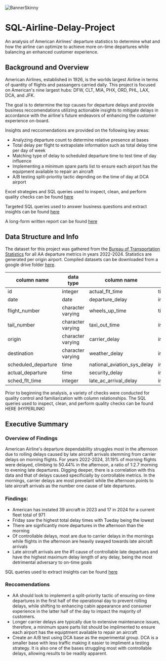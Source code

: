 ![BannerSkinny](https://github.com/user-attachments/assets/0227b5ef-e000-4477-b5fd-357d38fb2937)

# SQL-Airline-Delay-Project

An analysis of American Airlines' departure statistics to determine what and how the airline can optimize to achieve more on-time departures while balancing an enhanced customer experience.

## Background and Overview
American Airlines, established in 1926, is the worlds largest Airline in terms of quantity of flights and passangers carried daily. This project is focused on American's nine largest hubs: DFW, CLT, MIA, PHX, ORD, PHL, LAX, DCA, and JFK.

The goal is to determine the top causes for departure delays and provide business reccomendations utilizing actionable insights to mitigate delays in accordance with the airline's future endeavors of enhancing the customer experience on-board. 

Insights and reccomendations are provided on the following key areas:
- Analyzing departure count to determine relative presence at bases
- Total delay per flight to extrapolate information such as total delay time per day of week
- Matching type of delay to scheduled departure time to test time of day influence
- Implementing a minimum spare parts list to ensure each airport has the equipment available to repair an aircraft
- A/B testing split-prioritiy tactic depnding on the time of day at DCA airport
  
  
Excel strategies and SQL queries used to inspect, clean, and perform quality checks can be found [here](https://github.com/MichaelZaniewski/SQL-Airline-Delay-Project/blob/main/Data%20Inspecting%20and%20Cleaning.md)
 
Targeted SQL queries used to answer business questions and extract insights can be found [here](https://github.com/MichaelZaniewski/SQL-Airline-Delay-Project/blob/main/SQL%20Analysis%20Queries.md) 

A long-form written report can be found [here](https://docs.google.com/document/d/1FbklT3wubcDVVe8UjOMpISShDmbYRQFbfnnLsYlv4DM/edit?usp=sharing)

## Data Structure and Info
The dataset for this project was gathered from the [Bureau of Transportation Statistics](https://www.transtats.bts.gov/ontime/departures.aspx) for all AA departure metrics in years 2022-2024. Statistics are generated per origin airport. Compiled datasets can be downloaded from a google drive folder [here](https://drive.google.com/drive/folders/149eeRoGHqdNVELTDj48WXwkjbDq19Gq3?usp=drive_link).

|   column name       |     data type     |     column name     | data type           |   
|  -------------------| ------------------| ------------------- |---------------------|           
|         id          |     integer       |  actual_flt_time    | time                |
|       date          |       date        |  departure_delay    | integer             |
|   flight_number     |character varying  |    wheels_up_time   | time                |
|    tail_number      | character varying |     taxi_out_time   | integer             |
|      origin         |character varying  |     carrier_delay   | integer             |
|   destination       | character varying | weather_delay       |  integer            |
| scheduled_departure |       time        | national_aviation_sys_delay| integer      |
| actual_departure    |       time        | security_delay      | integer             |
| sched_flt_time      |       integer     | late_ac_arrival_delay| integer            |


Prior to beginning the analysis, a variety of checks were conducted for quality control and familiarization with column relationships. The SQL queries used to inspect, clean, and perform quality checks can be found HERE (HYPERLINK)

## Executive Summary
### Overview of Findings
American Airline's departure dependability struggles most in the afternoon due to rolling delays caused by late aircraft arrivals stemming from carrier delays on morning flights. For years 2022-2024, 31.19% of morning flights were delayed, climbing to 50.44% in the afternoon, a ratio of 1:2.7 morning to evening late departures. Digging deeper, there is a correlation with this data and that of delays caused specificially by controllable metrics. In the mornings, carrier delays are most prevelant while the afternoon points to late aircraft arrivals as the number one cause of late departures. 

### Findings:
- American has instated 39 aircraft in 2023 and 17 in 2024 for a current fleet total of 971
- Friday saw the highest total delay times with Tueday being the lowest 
- There are signficantly more departures in the afternoon than the morning 
- Of controllable delays, most are due to carrier delays in the mornings while flights in the afternoon are heavily swayed towards late aircraft arrivals
- Late aircraft arrivals are the #1 cause of controllable late departues and have the highest maximum delay length of any delay, being the most detrimental adversary to on-time goals

SQL queries used to extract insights can be found [here](https://github.com/MichaelZaniewski/SQL-Airline-Delay-Project/blob/main/SQL%20Analysis%20Queries.md)
  
### Reccomendations
- AA should look to implement a split-priority tactic of ensuring on-time departures in the first half of the operational day to prevent rolling delays, while shifting to enhancing cabin appearance and consumer experience in the latter half of the day to impact the majority of customers.
- Longer carrier delays are typically due to extensive maintenance issues, therefore, a minimum spare parts list should be implimented to ensure each airport has the equiptment available to repair an aircraft
- Create an A/B test using DCA base as the experimental group. DCA is a smaller base with less traffic making it easier to impliment a testing strategy. It is also one of the bases struggling most with controllable delays, allowing results to be readily apparent.  


